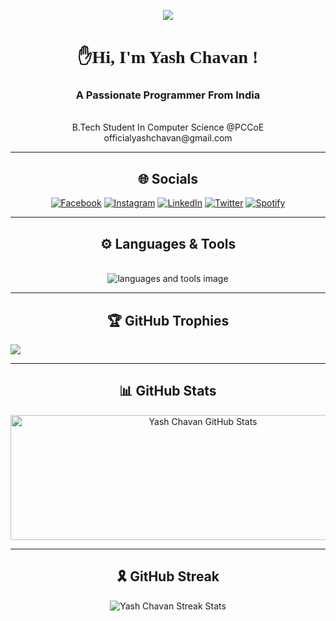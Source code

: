 
<p align="center"><img align="center" src="https://visitor-badge.laobi.icu/badge?page_id=yashchavan02.MiniProject-A"/></p>

<!-- <h1 align="center">
    <img src="https://readme-typing-svg.herokuapp.com/?font=Righteous&size=45&color=&center=true&vCenter=true&width=500&height=70&duration=4000&lines= ✋Hi, I'm Yash Chavan !;" />
</h1> -->

<h1 align="center" style="font-family:Poetsen One"> ✋Hi, I'm Yash Chavan !</h1>

<h3 align="center"> A Passionate Programmer From India </h3><br/>

<div align="center">
 B.Tech Student In Computer Science @PCCoE<br>officialyashchavan@gmail.com<br/>
</div><hr/>


<div align="center">

## 🌐 Socials 
[![Facebook](https://img.shields.io/badge/Facebook-%231877F2.svg?logo=Facebook&logoColor=white)](https://www.facebook.com/profile.php?id=100027406703908)
[![Instagram](https://img.shields.io/badge/Instagram-%23E4405F.svg?logo=Instagram&logoColor=white)](https://www.instagram.com/yashchavan.02) 
[![LinkedIn](https://img.shields.io/badge/LinkedIn-%230077B5.svg?logo=linkedin&logoColor=white)](https://www.linkedin.com/in/yashchavan02)
[![Twitter](https://img.shields.io/badge/Twitter-%231877F2.svg?logo=X&logoColor=white)](https://x.com/yashchavan02)
[![Spotify](https://img.shields.io/badge/Spotify-%231877F2.svg?logo=Spotify&logoColor=white)](https://open.spotify.com/playlist/6Sc19OoYxhZ3Lym6eWq9NR?si=fdd98cbd6538457d)

</div><hr/>

<h2 align="center">⚙ Languages & Tools</h2><br/>
<div align="center">
    <img src="https://skillicons.dev/icons?i=c,cpp,rust,html,css,git" alt="languages and tools image"/>
</div><hr/>

<h2 align="center">🏆 GitHub Trophies</h2>

![](https://github-profile-trophy.vercel.app/?username=yashchavan02&theme=monokai&no-frame=false&no-bg=true&margin-w=4)

<hr/>

<h2 align="center">📊 GitHub Stats </h2>
<p align="center"><img width="600" height="200" src="https://github-readme-stats.vercel.app/api?username=yashchavan02&show_icons=true&theme=dark&hide_border=false" alt="Yash Chavan GitHub Stats"></p><hr/>

<h2 align="center"> 🎗️ GitHub Streak </h2>
<p align="center"><img align="center" src="https://github-readme-streak-stats.herokuapp.com/?user=yashchavan02&theme=dark&hide_border=false" alt="Yash Chavan Streak Stats" /></p>

